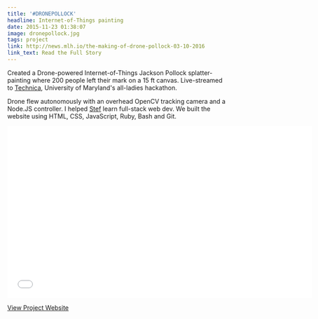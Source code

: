 ```yaml
---
title: '#DRONEPOLLOCK'
headline: Internet-of-Things painting
date: 2015-11-23 01:38:07
image: dronepollock.jpg
tags: project
link: http://news.mlh.io/the-making-of-drone-pollock-03-10-2016
link_text: Read the Full Story
---
```


Created a Drone-powered Internet-of-Things Jackson Pollock splatter-painting where 200 people left their mark on a 15 ft canvas. Live-streamed to [Technica](http://gotechnica.org), University of Maryland's all-ladies hackathon.

Drone flew autonomously with an overhead OpenCV tracking camera and a Node.JS controller. I helped [Stef](http://stefcohen.com/) learn full-stack web dev. We built the website using HTML, CSS, JavaScript, Ruby, Bash and Git.

<p class="center"><iframe width="696" height="392" src="//player.vimeo.com/video/152479854" frameborder="0" allowfullscreen></iframe></p>

<a href="http://drone.gotechnica.org" class="button primary" target="_blank">View Project Website</a>
